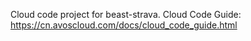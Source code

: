 Cloud code project for beast-strava. Cloud Code Guide: https://cn.avoscloud.com/docs/cloud_code_guide.html